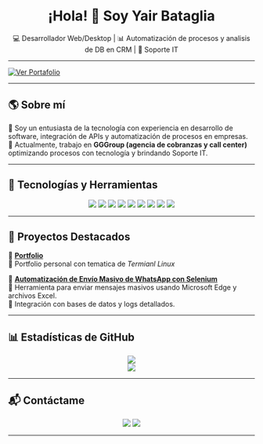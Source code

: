 <h1 align="center">¡Hola! 👋 Soy Yair Bataglia</h1>

<p align="center">
  💻 Desarrollador Web/Desktop | 📊 Automatización de procesos y analisis de DB en CRM | 🚀 Soporte IT
</p>

---

<p align="center">
  <a href="[https://yair-bataglia.github.io/portfolio/](https://img.shields.io/badge/💼%20Ver%20Portafolio-ff5722?style=for-the-badge)](https://yair-bataglia.github.io/portfolio/)" target="_blank">
  </a>
</p>

[![Ver Portafolio](https://img.shields.io/badge/💼%20Ver%20Portafolio-ff5722?style=for-the-badge)](https://yair-bataglia.github.io/portfolio/)


---

## 🌎 **Sobre mí**
🔹 Soy un entusiasta de la tecnología con experiencia en desarrollo de software, integración de APIs y automatización de procesos en empresas.   
🔹 Actualmente, trabajo en **GGGroup (agencia de cobranzas y call center)** optimizando procesos con tecnología y brindando Soporte IT.  

---

## 🚀 **Tecnologías y Herramientas**
<p align="center">
  <img src="https://img.shields.io/badge/Python-3776AB?style=for-the-badge&logo=python&logoColor=white" />
  <img src="https://img.shields.io/badge/SQL-4479A1?style=for-the-badge&logo=mysql&logoColor=white" />
  <img src="https://img.shields.io/badge/CustomTkinter-0078D4?style=for-the-badge&logo=python&logoColor=white" />
  <img src="https://img.shields.io/badge/Selenium-43B02A?style=for-the-badge&logo=selenium&logoColor=white" />
  <img src="https://img.shields.io/badge/JavaScript-F7DF1E?style=for-the-badge&logo=javascript&logoColor=black" />
  <img src="https://img.shields.io/badge/Node.js-43853D?style=for-the-badge&logo=node.js&logoColor=white" />
  <img src="https://img.shields.io/badge/Express.js-000000?style=for-the-badge&logo=express&logoColor=white" />
  <img src="https://img.shields.io/badge/Bootstrap-7952B3?style=for-the-badge&logo=bootstrap&logoColor=white" />
  <img src="https://img.shields.io/badge/Excel%20Automation-217346?style=for-the-badge&logo=microsoft-excel&logoColor=white" />
</p>


---

## 📌 **Proyectos Destacados**
📌 **[Portfolio](https://github.com/Yair-Bataglia/portfolio)**  
🔹 Portfolio personal con tematica de *Termianl Linux* 

📌 **[Automatización de Envío Masivo de WhatsApp con Selenium](https://github.com/tuusuario/whatsapp-mass-messaging)**  
🔹 Herramienta para enviar mensajes masivos usando Microsoft Edge y archivos Excel.  
🔹 Integración con bases de datos y logs detallados.   

---

## 📊 **Estadísticas de GitHub**

<div align="center">
  <img src="https://github-readme-stats.vercel.app/api?username=Yair-Bataglia&show_icons=true&theme=merko&locale=es" />
</div>

<div align="center">
  <img src="https://github-readme-stats.vercel.app/api/top-langs/?username=Yair-Bataglia&layout=compact&theme=merko&locale=es"/>
</div>

---

## 📬 **Contáctame**
<p align="center">
  <a href="https://linkedin.com/in/yair-bataglia"><img src="https://img.shields.io/badge/LinkedIn-0077B5?style=for-the-badge&logo=linkedin&logoColor=white"/></a>
  <a href="yairbataglia@gmail.com"><img src="https://img.shields.io/badge/Email-D14836?style=for-the-badge&logo=gmail&logoColor=white"/></a>
</p>

---
